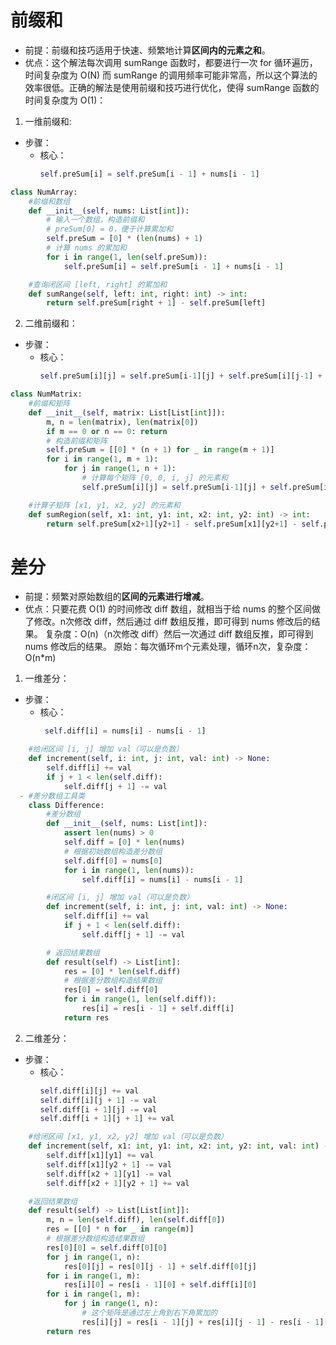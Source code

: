 # 前缀和
- 前提：前缀和技巧适用于快速、频繁地计算**区间内的元素之和**。
- 优点：这个解法每次调用 sumRange 函数时，都要进行一次 for 循环遍历，时间复杂度为 O(N)
而 sumRange 的调用频率可能非常高，所以这个算法的效率很低。正确的解法是使用前缀和技巧进行优化，使得 sumRange 函数的时间复杂度为 O(1)：
1. 一维前缀和:
- 步骤：
  - 核心： 
      ```py
      self.preSum[i] = self.preSum[i - 1] + nums[i - 1]
      ```
```python
class NumArray:
    #前缀和数组
    def __init__(self, nums: List[int]):
        # 输入一个数组，构造前缀和
        # preSum[0] = 0，便于计算累加和
        self.preSum = [0] * (len(nums) + 1)
        # 计算 nums 的累加和
        for i in range(1, len(self.preSum)):
            self.preSum[i] = self.preSum[i - 1] + nums[i - 1]

    #查询闭区间 [left, right] 的累加和
    def sumRange(self, left: int, right: int) -> int:
        return self.preSum[right + 1] - self.preSum[left]
```

2. 二维前缀和：
- 步骤：
  - 核心：
    ```py
    self.preSum[i][j] = self.preSum[i-1][j] + self.preSum[i][j-1] + matrix[i-1][j-1] - self.preSum[i-1][j-1]
    ```
```python
class NumMatrix:
    #前缀和矩阵
    def __init__(self, matrix: List[List[int]]):
        m, n = len(matrix), len(matrix[0])
        if m == 0 or n == 0: return
        # 构造前缀和矩阵
        self.preSum = [[0] * (n + 1) for _ in range(m + 1)]
        for i in range(1, m + 1):
            for j in range(1, n + 1):
                # 计算每个矩阵 [0, 0, i, j] 的元素和
                self.preSum[i][j] = self.preSum[i-1][j] + self.preSum[i][j-1] + matrix[i-1][j-1] - self.preSum[i-1][j-1]

    #计算子矩阵 [x1, y1, x2, y2] 的元素和
    def sumRegion(self, x1: int, y1: int, x2: int, y2: int) -> int:
        return self.preSum[x2+1][y2+1] - self.preSum[x1][y2+1] - self.preSum[x2+1][y1] + self.preSum[x1][y1]
```
# 差分
- 前提：频繁对原始数组的**区间的元素进行增减**。
- 优点：只要花费 O(1) 的时间修改 diff 数组，就相当于给 nums 的整个区间做了修改。n次修改 diff，然后通过 diff 数组反推，即可得到 nums 修改后的结果。
复杂度：O(n)（n次修改 diff）然后一次通过 diff 数组反推，即可得到 nums 修改后的结果。
原始：每次循环m个元素处理，循环n次，复杂度：O(n*m)
1. 一维差分：
- 步骤：
  - 核心：
    ```py
     self.diff[i] = nums[i] - nums[i - 1]
    ```
```python
    #给闭区间 [i, j] 增加 val（可以是负数）
    def increment(self, i: int, j: int, val: int) -> None:
        self.diff[i] += val
        if j + 1 < len(self.diff):
            self.diff[j + 1] -= val
  - #差分数组工具类
    class Difference:
        #差分数组
        def __init__(self, nums: List[int]):
            assert len(nums) > 0
            self.diff = [0] * len(nums)
            # 根据初始数组构造差分数组
            self.diff[0] = nums[0]
            for i in range(1, len(nums)):
                self.diff[i] = nums[i] - nums[i - 1]

        #闭区间 [i, j] 增加 val（可以是负数）
        def increment(self, i: int, j: int, val: int) -> None:
            self.diff[i] += val
            if j + 1 < len(self.diff):
                self.diff[j + 1] -= val

        # 返回结果数组
        def result(self) -> List[int]:
            res = [0] * len(self.diff)
            # 根据差分数组构造结果数组
            res[0] = self.diff[0]
            for i in range(1, len(self.diff)):
                res[i] = res[i - 1] + self.diff[i]
            return res
```

2. 二维差分：
- 步骤：
  - 核心：
    ```py
    self.diff[i][j] += val
    self.diff[i][j + 1] -= val
    self.diff[i + 1][j] -= val
    self.diff[i + 1][j + 1] += val
    ```
```python
    #给闭区间 [x1, y1, x2, y2] 增加 val（可以是负数）
    def increment(self, x1: int, y1: int, x2: int, y2: int, val: int) -> None:
        self.diff[x1][y1] += val
        self.diff[x1][y2 + 1] -= val
        self.diff[x2 + 1][y1] -= val
        self.diff[x2 + 1][y2 + 1] += val

    #返回结果数组
    def result(self) -> List[List[int]]:
        m, n = len(self.diff), len(self.diff[0])
        res = [[0] * n for _ in range(m)]
        # 根据差分数组构造结果数组
        res[0][0] = self.diff[0][0]
        for j in range(1, n):       
            res[0][j] = res[0][j - 1] + self.diff[0][j]
        for i in range(1, m):
            res[i][0] = res[i - 1][0] + self.diff[i][0]
        for i in range(1, m):
            for j in range(1, n):
                # 这个矩阵是通过左上角到右下角累加的
                res[i][j] = res[i - 1][j] + res[i][j - 1] - res[i - 1][j - 1] + self.diff[i][j]
        return res
```